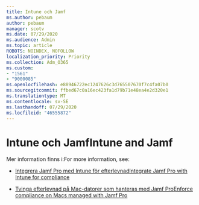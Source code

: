 ```yaml
---
title: Intune och Jamf
ms.author: pebaum
author: pebaum
manager: scotv
ms.date: 07/29/2020
ms.audience: Admin
ms.topic: article
ROBOTS: NOINDEX, NOFOLLOW
localization_priority: Priority
ms.collection: Adm_O365
ms.custom:
- "1561"
- "9000085"
ms.openlocfilehash: e88946722ec1247626c3d765507670f7c4fa07b0
ms.sourcegitcommit: ffbed67c0a16ec423fa1d79b71e48ea4e2d320e1
ms.translationtype: MT
ms.contentlocale: sv-SE
ms.lasthandoff: 07/29/2020
ms.locfileid: "46555872"
---
```

# <a name="intune-and-jamf"></a><span data-ttu-id="3f0e8-102">Intune och Jamf</span><span class="sxs-lookup"><span data-stu-id="3f0e8-102">Intune and Jamf</span></span>

<span data-ttu-id="3f0e8-103">Mer information finns i:</span><span class="sxs-lookup"><span data-stu-id="3f0e8-103">For more information, see:</span></span> 

- [<span data-ttu-id="3f0e8-104">Integrera Jamf Pro med Intune för efterlevnad</span><span class="sxs-lookup"><span data-stu-id="3f0e8-104">Integrate Jamf Pro with Intune for compliance</span></span>](https://docs.microsoft.com/intune/conditional-access-integrate-jamf)

- [<span data-ttu-id="3f0e8-105">Tvinga efterlevnad på Mac-datorer som hanteras med Jamf Pro</span><span class="sxs-lookup"><span data-stu-id="3f0e8-105">Enforce compliance on Macs managed with Jamf Pro</span></span>](https://docs.microsoft.com/intune/conditional-access-assign-jamf)